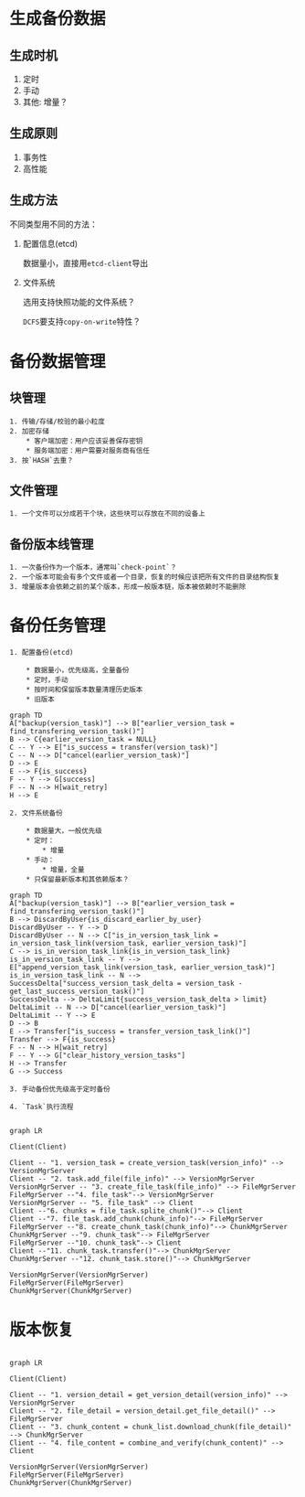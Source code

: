 # 生成备份数据

## 生成时机

1. 定时
2. 手动
3. 其他: 增量？

## 生成原则

1. 事务性
2. 高性能

## 生成方法

不同类型用不同的方法：

1. 配置信息(etcd)

    数据量小，直接用`etcd-client`导出

2. 文件系统

    选用支持快照功能的文件系统？

    `DCFS`要支持`copy-on-write`特性？

# 备份数据管理

## 块管理

    1. 传输/存储/校验的最小粒度
    2. 加密存储
        * 客户端加密：用户应该妥善保存密钥
        * 服务端加密：用户需要对服务商有信任
    3. 按`HASH`去重？

## 文件管理

    1. 一个文件可以分成若干个块，这些块可以存放在不同的设备上

## 备份版本线管理

    1. 一次备份作为一个版本，通常叫`check-point`？
    2. 一个版本可能会有多个文件或者一个目录，恢复的时候应该把所有文件的目录结构恢复
    3. 增量版本会依赖之前的某个版本，形成一般版本链，版本被依赖时不能删除

# 备份任务管理

    1. 配置备份(etcd)

        * 数据量小，优先级高，全量备份
        * 定时，手动
        * 按时间和保留版本数量清理历史版本
        * 旧版本

```mermaid
graph TD
A["backup(version_task)"] --> B["earlier_version_task = find_transfering_version_task()"]
B --> C{earlier_version_task = NULL}
C -- Y --> E["is_success = transfer(version_task)"]
C -- N --> D["cancel(earlier_version_task)"]
D --> E
E --> F{is_success}
F -- Y --> G[success]
F -- N --> H[wait_retry]
H --> E
```

    2. 文件系统备份

        * 数据量大，一般优先级
        * 定时：
            * 增量
        * 手动：
            * 增量，全量
        * 只保留最新版本和其依赖版本？

```mermaid
graph TD
A["backup(version_task)"] --> B["earlier_version_task = find_transfering_version_task()"]
B --> DiscardByUser{is_discard_earlier_by_user}
DiscardByUser -- Y --> D
DiscardByUser -- N --> C["is_in_version_task_link = in_version_task_link(version_task, earlier_version_task)"]
C --> is_in_version_task_link{is_in_version_task_link}
is_in_version_task_link -- Y --> E["append_version_task_link(version_task, earlier_version_task)"]
is_in_version_task_link -- N --> SuccessDelta["success_version_task_delta = version_task - get_last_success_version_task()"]
SuccessDelta --> DeltaLimit{success_version_task_delta > limit}
DeltaLimit -- N --> D["cancel(earlier_version_task)"]
DeltaLimit -- Y --> E
D --> B
E --> Transfer["is_success = transfer_version_task_link()"]
Transfer --> F{is_success}
F -- N --> H[wait_retry]
F -- Y --> G["clear_history_version_tasks"]
H --> Transfer
G --> Success
```

    3. 手动备份优先级高于定时备份

    4. `Task`执行流程

```mermaid

graph LR

Client(Client)

Client -- "1. version_task = create_version_task(version_info)" --> VersionMgrServer
Client -- "2. task.add_file(file_info)" --> VersionMgrServer
VersionMgrServer -- "3. create_file_task(file_info)" --> FileMgrServer
FileMgrServer --"4. file_task"--> VersionMgrServer
VersionMgrServer -- "5. file_task" --> Client
Client --"6. chunks = file_task.splite_chunk()"--> Client
Client --"7. file_task.add_chunk(chunk_info)"--> FileMgrServer
FileMgrServer --"8. create_chunk_task(chunk_info)"--> ChunkMgrServer
ChunkMgrServer --"9. chunk_task"--> FileMgrServer
FileMgrServer --"10. chunk_task"--> Client
Client --"11. chunk_task.transfer()"--> ChunkMgrServer
ChunkMgrServer --"12. chunk_task.store()"--> ChunkMgrServer

VersionMgrServer(VersionMgrServer)
FileMgrServer(FileMgrServer)
ChunkMgrServer(ChunkMgrServer)

```

# 版本恢复

```mermaid

graph LR

Client(Client)

Client -- "1. version_detail = get_version_detail(version_info)" --> VersionMgrServer
Client -- "2. file_detail = version_detail.get_file_detail()" --> FileMgrServer
Client -- "3. chunk_content = chunk_list.download_chunk(file_detail)" --> ChunkMgrServer
Client -- "4. file_content = combine_and_verify(chunk_content)" --> Client

VersionMgrServer(VersionMgrServer)
FileMgrServer(FileMgrServer)
ChunkMgrServer(ChunkMgrServer)

```
